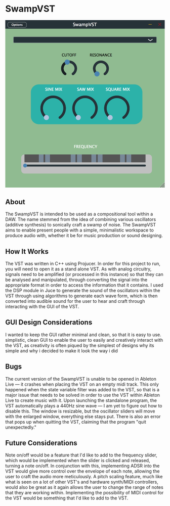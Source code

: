 # SwampVST

![swampVST](Resources/swampVST.png)

## About
The SwampVST is intended to be used as a compositional tool within a DAW. The name stemmed from the idea of combining various oscillators (additive synthesis) to sonically craft a swamp of noise. The SwampVST aims to enable present people with a simple, minimalistic workspace to produce audio with, whether it be for music production or sound designing. 

## How It Works
The VST was written in C++ using Projucer. In order for this project to run, you will need to open it as a stand alone VST. 
As with analog circuitry, signals need to be amplified (or processed in this instance) so that they can be analysed and manipulated, through converting the signal into the appropriate format in order to access the information that it contains. I used the DSP module in Juce to generate the sound of the oscillators within the VST through using algorithms to generate each wave form, which is then converted into audible sound for the user to hear and craft through interacting with the GUI of the VST. 

## GUI Design Considerations 
I wanted to keep the GUI rather minimal and clean, so that it is easy to use. 
simplistic, clean GUI to enable the user to easily and creatively interact with the VST, as creativity is often piqued by the simplest of designs 
why its simple and why i decided to make it look the way i did

## Bugs
The current version of the SwampVST is unable to be opened in Ableton Live — it crashes when placing the VST on an empty midi track. This only happened when the state variable filter was added to the VST, so that is a major issue that needs to be solved in order to use the VST within Ableton Live to create music with it. Upon launching the standalone program, the VST automatically plays a 440Hz sine wave — I am yet to figure out how to disable this. The window is resizable, but the oscillator sliders will move with the enlarged window, everything else stays put. There is also an error that pops up when quitting the VST, claiming that the program "quit unexpectedly."

## Future Considerations
Note on/off would be a feature that I'd like to add to the frequency slider, which would be implemented when the slider is clicked and released, turning a note on/off. In conjunction with this, implementing ADSR into the VST would give more control over the envelope of each note, allowing the user to craft the audio more meticulously. A pitch scaling feature, much like what is seen on a lot of other VST's and hardware synth/MIDI controllers, would also be great as it again allows the user to change the range of notes that they are working within. Implementing the possibility of MIDI control for the VST would be something that I'd like to add to the VST.
